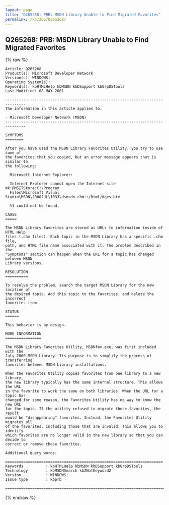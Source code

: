 ```yaml
---
layout: page
title: "Q265268: PRB: MSDN Library Unable to Find Migrated Favorites"
permalink: /kb/265/Q265268/
---
```


## Q265268: PRB: MSDN Library Unable to Find Migrated Favorites

{% raw %}

	Article: Q265268
	Product(s): Microsoft Developer Network
	Version(s): WINDOWS:
	Operating System(s): 
	Keyword(s): kbHTMLHelp kbMSDN kbDSupport kbGrpDSTools
	Last Modified: 08-MAY-2001
	
	-------------------------------------------------------------------------------
	The information in this article applies to:
	
	- Microsoft Developer Network (MSDN) 
	-------------------------------------------------------------------------------
	
	SYMPTOMS
	========
	
	After you have used the MSDN Library Favorites Utility, you try to use some of
	the favorites that you copied, but an error message appears that is similar to
	the following:
	
	  Microsoft Internet Explorer:
	
	  Internet Explorer cannot open the Internet site mk:@MSITStore:C:\Program
	  Files\Microsoft Visual Studio\MSDN\2000JUL\1033\dsmsdn.chm::/html/dges.htm.
	
	  %1 could not be found.
	
	CAUSE
	=====
	
	The MSDN Library favorites are stored as URLs to information inside of HTML Help
	files (.chm files). Each topic in the MSDN Library has a specific .chm file,
	path, and HTML file name associated with it. The problem described in the
	"Symptoms" section can happen when the URL for a topic has changed between MSDN
	Library versions.
	
	RESOLUTION
	==========
	
	To resolve the problem, search the target MSDN Library for the new location of
	the desired topic. Add this topic to the favorites, and delete the incorrect
	favorites item.
	
	STATUS
	======
	
	This behavior is by design.
	
	MORE INFORMATION
	================
	
	The MSDN Library Favorites Utility, MSDNfav.exe, was first included with the
	July 2000 MSDN Library. Its purpose is to simplify the process of transferring
	favorites between MSDN Library installations.
	
	When the Favorites Utility copies favorites from one library to a new library,
	the new library typically has the same internal structure. This allows the URL
	in the favorite to work the same on both libraries. When the URL for a topic has
	changed for some reason, the Favorites Utility has no way to know the new URL
	for the topic. If the utility refused to migrate these favorites, the result
	would be "disappearing" favorites. Instead, the Favorites Utility migrates all
	of the favorites, including those that are invalid. This allows you to identify
	which favorites are no longer valid in the new library so that you can decide to
	correct or remove these favorites.
	
	Additional query words:
	
	======================================================================
	Keywords          : kbHTMLHelp kbMSDN kbDSupport kbGrpDSTools 
	Technology        : kbMSDNSearch kbZNotKeyword2
	Version           : WINDOWS:
	Issue type        : kbprb
	
	=============================================================================
	

{% endraw %}
